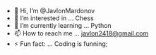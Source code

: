 - 👋 Hi, I’m @JavlonMardonov
- 👀 I’m interested in ... Chess
- 🌱 I’m currently learning ... Python
- 📫 How to reach me ... javlon2418@gmail.com
- ⚡ Fun fact: ... Coding is funning;

<!---
JavlonMardonov/JavlonMardonov is a ✨ special ✨ repository because its `README.md` (this file) appears on your GitHub profile.
You can click the Preview link to take a look at your changes.
--->

